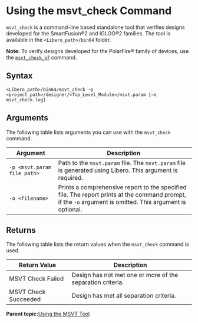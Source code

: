 # Using the msvt\_check Command

`msvt_check` is a command-line based standalone tool that verifies designs developed for the SmartFusion®2 and IGLOO®2 families. The tool is available in the `<Libero_path>/bin64` folder.

**Note:** To verify designs developed for the PolarFire® family of devices, use the [`msvt_check_pf`](GUID-3DE26738-94C1-4F77-B0A3-241A983F901D.md) command.

## Syntax

```
<Libero_path>/bin64/msvt_check –p <project_path>/designer/<Top_Level_Module>/msvt.param [–o msvt_check.log]
```

## Arguments

The following table lists arguments you can use with the `msvt_check` command.

|Argument|Description|
|--------|-----------|
|`-p <msvt.param file path>`|Path to the `msvt.param` file. The `msvt.param` file is generated using Libero. This argument is required.|
|`-o <filename>`|Prints a comprehensive report to the specified file. The report prints at the command prompt, if the `-o` argument is omitted. This argument is optional.|

## Returns

The following table lists the return values when the `msvt_check` command is used.

|Return Value|Description|
|------------|-----------|
|MSVT Check Failed|Design has not met one or more of the separation criteria.|
|MSVT Check Succeeded|Design has met all separation criteria.|

**Parent topic:**[Using the MSVT Tool](GUID-7FBB06B6-C1C1-4324-AC87-F2B27B5A8FE9.md)

